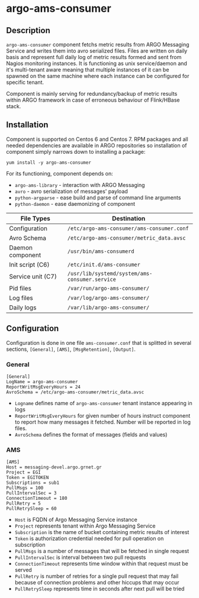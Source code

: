 # argo-ams-consumer

## Description

`argo-ams-consumer` component fetchs metric results from ARGO Messaging Service and writes them into avro serialized files. Files are written on daily basis and represent full daily log of metric results formed and sent from Nagios monitoring instances. It is functioning as unix service/daemon and it's multi-tenant aware meaning that multiple instances of it can be spawned on the same machine where each instance can be configured for specific tenant. 

Component is mainly serving for redundancy/backup of metric results within ARGO framework in case of erroneous behaviour of Flink/HBase stack.

## Installation

Component is supported on Centos 6 and Centos 7. RPM packages and all needed dependencies are available in ARGO repositories so installation of component simply narrows down to installing a package:

	yum install -y argo-ams-consumer 

For its functioning, component depends on:
- `argo-ams-library` - interaction with ARGO Messaging 
- `avro` - avro serialization of messages' payload
- `python-argparse` - ease build and parse of command line arguments
- `python-daemon` - ease daemonizing of component 

| File Types        | Destination                                        |
|-------------------|----------------------------------------------------|
| Configuration     | `/etc/argo-ams-consumer/ams-consumer.conf`         |
| Avro Schema       | `/etc/argo-ams-consumer/metric_data.avsc`          |
| Daemon component  | `/usr/bin/ams-consumerd`                           |
| Init script (C6)  | `/etc/init.d/ams-consumer `                        |
| Service unit (C7) | `/usr/lib/systemd/system/ams-consumer.service`     |
| Pid files         | `/var/run/argo-ams-consumer/`                      |
| Log files         | `/var/log/argo-ams-consumer/`                      |
| Daily logs        | `/var/lib/argo-ams-consumer/`                      |

## Configuration

Configuration is done in one file `ams-consumer.conf` that is splitted in several sections, `[General]`, `[AMS]`, `[MsgRetention]`, `[Output]`.

### General

	[General]
	LogName = argo-ams-consumer
	ReportWritMsgEveryHours = 24
	AvroSchema = /etc/argo-ams-consumer/metric_data.avsc
	
* `Logname` defines name of `argo-ams-consumer` tenant instance appearing in logs
* `ReportWritMsgEveryHours` for given number of hours instruct component to report how many messages it fetched. Number will be reported in log files.
* `AvroSchema` defines the format of messages (fields and values)

### AMS

	[AMS]
	Host = messaging-devel.argo.grnet.gr
	Project = EGI
	Token = EGITOKEN
	Subscriptions = sub1
	PullMsgs = 100
	PullIntervalSec = 3
	ConnectionTimeout = 180
	PullRetry = 5
	PullRetrySleep = 60

* `Host` is FQDN of Argo Messaging Service instance
* `Project` represents tenant within Argo Messaging Service
* `Subscription` is the name of bucket containing metric results of interest
* `Token` is authorization credential needed for pull operation on subscription
* `PullMsgs` is a number of messages that will be fetched in single request
* `PullIntervalSec` is interval between two pull requests
* `ConnectionTimeout` represents time window within that request must be served
* `PullRetry` is number of retries for a single pull request that may fail because of connection problems and other hiccups that may occur
* `PullRetrySleep` represents time in seconds after next pull will be tried 

